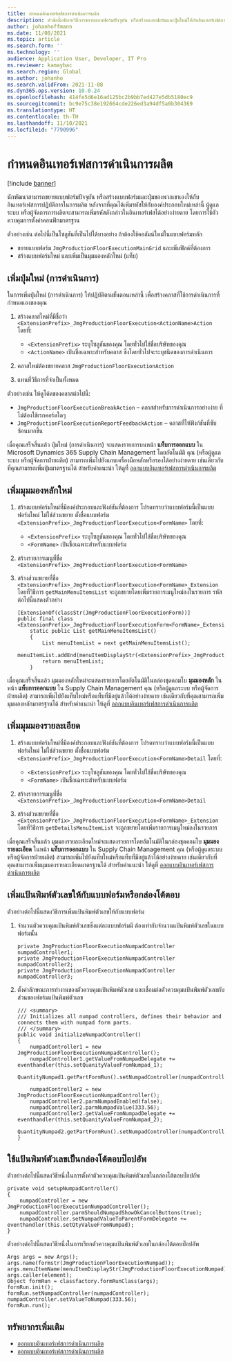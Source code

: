 ```yaml
---
title: กำหนดอินเทอร์เฟสการดำเนินการผลิต
description: หัวข้อนี้อธิบายวิธีการขยายแบบฟอร์มปัจจุบัน หรือสร้างแบบฟอร์มและปุ่มใหม่ให้กับอินเทอร์เฟสการปฏิบัติการในการผลิต
author: johanhoffmann
ms.date: 11/08/2021
ms.topic: article
ms.search.form: ''
ms.technology: ''
audience: Application User, Developer, IT Pro
ms.reviewer: kamaybac
ms.search.region: Global
ms.author: johanho
ms.search.validFrom: 2021-11-08
ms.dyn365.ops.version: 10.0.24
ms.openlocfilehash: 414fe5d6e16ad125bc2b9bb7ed427e5db5180ec9
ms.sourcegitcommit: bc9e75c38e192664cde226ed3a94df5a0b304369
ms.translationtype: HT
ms.contentlocale: th-TH
ms.lasthandoff: 11/10/2021
ms.locfileid: "7790996"
---
```

# <a name="customize-the-production-floor-execution-interface"></a>กำหนดอินเทอร์เฟสการดำเนินการผลิต

[!include [banner](../includes/banner.md)]

นักพัฒนาสามารถขยายแบบฟอร์มปัจจุบัน หรือสร้างแบบฟอร์มและปุ่มของพวกเขาเองให้กับอินเทอร์เฟสการปฏิบัติการในการผลิต หลังจากที่คุณได้เพิ่มรหัสให้กับองค์ประกอบใหม่เหล่านี้ ผู้ดูแลระบบ หรือผู้จัดการการผลิตจะสามารถเพิ่มรหัสดังกล่าวในอินเทอร์เฟสได้อย่างง่ายดาย โดยการใช้ตัวควบคุมการตั้งค่าคอนฟิกมาตรฐาน

ตัวอย่างเช่น ต่อไปนี้เป็นโซลูชันที่เป็นไปได้บางอย่าง ถ้าต้องใช้คอลัมน์ใหม่ในแบบฟอร์มหลัก

- ขยายแบบฟอร์ม `JmgProductionFloorExecutionMainGrid` และเพิ่มฟิลด์ที่ต้องการ
- สร้างแบบฟอร์มใหม่ และเพิ่มเป็นมุมมองหลักใหม่ (แท็บ)

## <a name="add-a-new-button-action"></a>เพิ่มปุ่มใหม่ (การดำเนินการ)

ในการเพิ่มปุ่มใหม่ (การดําเนินการ) ให้ปฏิบัติตามขั้นตอนเหล่านี้ เพื่อสร้างคลาสที่ใช้การดําเนินการที่กำหนดเองของคุณ

1. สร้างคลาสใหม่ที่มีชื่อว่า `<ExtensionPrefix>_JmgProductionFloorExecution<ActionName>Action` โดยที่:

    - `<ExtensionPrefix>` ระบุโซลูชันของคุณ โดยทั่วไปใช้ชื่อบริษัทของคุณ
    - `<ActionName>` เป้นชื่อเฉพาะสำหรับคลาส ซึ่งโดยทั่วไปจะระบุชนิดของการดำเนินการ

1. คลาสใหม่ต้องขยายคลาส `JmgProductionFloorExecutionAction`
1. แทนที่วิธีการที่จําเป็นทั้งหมด

ตัวอย่างเช่น ให้ดูโค้ดของคลาสต่อไปนี้:

- `JmgProductionFloorExecutionBreakAction` – คลาสสำหรับการดำเนินการอย่างง่าย ที่ไม่ต้องใช้เรกคอร์ดใดๆ
- `JmgProductionFloorExecutionReportFeedbackAction` – คลาสที่ให้ฟังก์ชันที่ซับซ้อนมากขึ้น

เมื่อคุณเสร็จสิ้นแล้ว ปุ่มใหม่ (การดำเนินการ) จะแสดงรายการบนหน้า **แท็บการออกแบบ** ใน Microsoft Dynamics 365 Supply Chain Management โดยอัตโนมัติ คุณ (หรือผู้ดูแลระบบ หรือผู้จัดการฝ่ายผลิต) สามารถเพิ่มไปยังแถบเครื่องมือหลักหรือรองได้อย่างง่ายดาย เช่นเดียวกับที่คุณสามารถเพิ่มปุ่มมาตรฐานได้ สำหรับคำแนะนำ ให้ดูที่ [ออกแบบอินเทอร์เฟสการดำเนินการผลิต](production-floor-execution-tabs.md)

## <a name="add-a-new-main-view"></a>เพิ่มมุมมองหลักใหม่

1. สร้างแบบฟอร์มใหม่ที่มีองค์ประกอบและฟังก์ชันที่ต้องการ โปรดทราบว่าแบบฟอร์มนี้เป็นแบบฟอร์มใหม่ ไม่ใช่ส่วนขยาย ตั้งชื่อแบบฟอร์ม `<ExtensionPrefix>_JmgProductionFloorExecution<FormName>` โดยที่:

    - `<ExtensionPrefix>` ระบุโซลูชันของคุณ โดยทั่วไปใช้ชื่อบริษัทของคุณ
    - `<FormName>` เป้นชื่อเฉพาะสำหรับแบบฟอร์ม

1. สร้างรายการเมนูที่ชื่อ `<ExtensionPrefix>_JmgProductionFloorExecution<FormName>`
1. สร้างส่วนขยายที่ชื่อ `<ExtensionPrefix>_JmgProductionFloorExecution<FormName>_Extension` โดยที่วิธีการ `getMainMenuItemsList` จะถูกขยายโดยเพิ่มรายการเมนูใหม่ลงในรายการ รหัสต่อไปนี้แสดงตัวอย่าง

    ```xpp
    [ExtensionOf(classStr(JmgProductionFloorExecutionForm))]
    public final class <ExtensionPrefix>_JmgProductionFloorExecutionForm<FormName>_Extension{
        static public List getMainMenuItemsList()
        {
            List menuItemList = next getMainMenuItemsList();
            menuItemList.addEnd(menuItemDisplayStr(<ExtensionPrefix>_JmgProductionFloorExecutionForm<FormName>));
            return menuItemList;
        }
    ```

เมื่อคุณเสร็จสิ้นแล้ว มุมมองหลักใหม่จะแสดงรายการโดยอัตโนมัติในกล่องชุดคอมโบ **มุมมองหลัก** ในหน้า **แท็บการออกแบบ** ใน Supply Chain Management คุณ (หรือผู้ดูแลระบบ หรือผู้จัดการฝ่ายผลิต) สามารถเพิ่มไปยังแท็บใหม่หรือแท็บที่มีอยู่แล้วได้อย่างง่ายดาย เช่นเดียวกับที่คุณสามารถเพิ่มมุมมองหลักมาตรฐานได้ สำหรับคำแนะนำ ให้ดูที่ [ออกแบบอินเทอร์เฟสการดำเนินการผลิต](production-floor-execution-tabs.md)

## <a name="add-a-details-view"></a>เพิ่มมุมมองรายละเอียด

1. สร้างแบบฟอร์มใหม่ที่มีองค์ประกอบและฟังก์ชันที่ต้องการ โปรดทราบว่าแบบฟอร์มนี้เป็นแบบฟอร์มใหม่ ไม่ใช่ส่วนขยาย ตั้งชื่อแบบฟอร์ม `<ExtensionPrefix>_JmgProductionFloorExecution<FormName>Detail` โดยที่: 

    - `<ExtensionPrefix>` ระบุโซลูชันของคุณ โดยทั่วไปใช้ชื่อบริษัทของคุณ
    - `<FormName>` เป้นชื่อเฉพาะสำหรับแบบฟอร์ม

1. สร้างรายการเมนูที่ชื่อ `<ExtensionPrefix>_JmgProductionFloorExecution<FormName>Detail`
1. สร้างส่วนขยายที่ชื่อ `<ExtensionPrefix>_JmgProductionFloorExecution<FormName>_Extension` โดยที่วิธีการ `getDetailsMenuItemList` จะถูกขยายโดยเพิ่มรายการเมนูใหม่ลงในรายการ

เมื่อคุณเสร็จสิ้นแล้ว มุมมองรายละเอียดใหม่จะแสดงรายการโดยอัตโนมัติในกล่องชุดคอมโบ **มุมมองรายละเอียด** ในหน้า **แท็บการออกแบบ** ใน Supply Chain Management คุณ (หรือผู้ดูแลระบบ หรือผู้จัดการฝ่ายผลิต) สามารถเพิ่มไปยังแท็บใหม่หรือแท็บที่มีอยู่แล้วได้อย่างง่ายดาย เช่นเดียวกับที่คุณสามารถเพิ่มมุมมองรายละเอียดมาตรฐานได้ สำหรับคำแนะนำ ให้ดูที่ [ออกแบบอินเทอร์เฟสการดำเนินการผลิต](production-floor-execution-tabs.md)

## <a name="add-a-numeric-keypad-to-a-form-or-dialog"></a>เพิ่มแป้นพิมพ์ตัวเลขให้กับแบบฟอร์มหรือกล่องโต้ตอบ

ตัวอย่างต่อไปนี้แสดงวิธีการเพิ่มแป้นพิมพ์ตัวเลขให้กับแบบฟอร์ม

1. จํานวนตัวควบคุมแป้นพิมพ์ตัวเลขซึ่งแต่ละแบบฟอร์มมี ต้องเท่ากับจํานวนแป้นพิมพ์ตัวเลขในแบบฟอร์มนั้น

    ```xpp
    private JmgProductionFloorExecutionNumpadController   numpadController1;
    private JmgProductionFloorExecutionNumpadController   numpadController2;
    private JmgProductionFloorExecutionNumpadController   numpadController3;
    ```

1. ตั้งค่าลักษณะการทำงานของตัวควบคุมแป้นพิมพ์ตัวเลข และเชื่อมต่อตัวควบคุมแป้นพิมพ์ตัวเลขกับส่วนของฟอร์มแป้นพิมพ์ตัวเลข

    ```xpp
    /// <summary>
    /// Initializes all numpad controllers, defines their behavior and connects them with numpad form parts.
    /// </summary>
    public void initializeNumpadController()
    {
        numpadController1 = new JmgProductionFloorExecutionNumpadController();
        numpadController1.getValueFromNumpadDelegate += eventhandler(this.setQuanityValueFromNumpad_1);
        QuantityNumpad1.getPartFormRun().setNumpadController(numpadController1);
    
        numpadController2 = new JmgProductionFloorExecutionNumpadController();
        numpadController2.parmNumpadEnabled(false);
        numpadController2.parmNumpadValue(333.56);
        numpadController2.getValueFromNumpadDelegate += eventhandler(this.setQuanityValueFromNumpad_2);
        QuantityNumpad2.getPartFormRun().setNumpadController(numpadController2);
    }
    ```

## <a name="use-a-numeric-keypad-as-a-pop-up-dialog"></a>ใช้แป้นพิมพ์ตัวเลขเป็นกล่องโต้ตอบป๊อปอัพ

ตัวอย่างต่อไปนี้แสดงวิธีหนึ่งในการตั้งค่าตัวควบคุมแป้นพิมพ์ตัวเลขในกล่องโต้ตอบป๊อปอัพ

```xpp
private void setupNumpadController()
{
    numpadController = new JmgProductionFloorExecutionNumpadController();
    numpadController.parmShouldNumpadShowOkCancelButtons(true);
    numpadController.setNumpadValueToParentFormDelegate += eventhandler(this.setQtyValueFromNumpad);
}
```

ตัวอย่างต่อไปนี้แสดงวิธีหนึ่งในการเรียกตัวควบคุมแป้นพิมพ์ตัวเลขในกล่องโต้ตอบป๊อปอัพ

```xpp
Args args = new Args();
args.name(formstr(JmgProductionFloorExecutionNumpad));
args.menuItemName(menuItemDisplayStr(JmgProductionFloorExecutionNumpad));
args.caller(element);
Object formRun = classfactory.formRunClass(args);
formRun.init();
formRun.setNumpadController(numpadController);
numpadController.setValueToNumpad(333.56);
formRun.run();
```

## <a name="additional-resources"></a>ทรัพยากรเพิ่มเติม

- [ออกแบบอินเทอร์เฟสการดำเนินการผลิต](production-floor-execution-styles.md)
- [ออกแบบอินเทอร์เฟสการดำเนินการผลิต](production-floor-execution-tabs.md)
